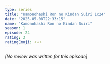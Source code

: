```yaml
---
type: series
title: "Kamonohashi Ron no Kindan Suiri 1x24"
date: "2025-05-08T22:33:15"
name: "Kamonohashi Ron no Kindan Suiri"
season: 1
episode: 24
rating: 3
ratingEmoji: ⭐️⭐️⭐️
---
```


*[No review was written for this episode]*
